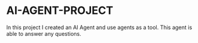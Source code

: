 # AI-AGENT-PROJECT
In this project I created an AI Agent and use agents as a tool. This agent is able to answer any questions.
